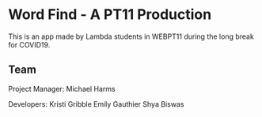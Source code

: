 # Word Find - A PT11 Production

This is an app made by Lambda students in WEBPT11 during the long break for COVID19.

## Team

Project Manager:
Michael Harms

Developers:
Kristi Gribble
Emily Gauthier
Shya Biswas